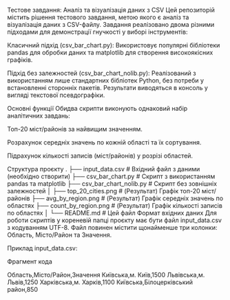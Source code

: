 Тестове завдання: Аналіз та візуалізація даних з CSV
Цей репозиторій містить рішення тестового завдання, метою якого є аналіз та візуалізація даних з CSV-файлу. Завдання реалізовано двома різними підходами для демонстрації гнучкості у виборі інструментів:

Класичний підхід (csv_bar_chart.py): Використовує популярні бібліотеки pandas для обробки даних та matplotlib для створення високоякісних графіків.

Підхід без залежностей (csv_bar_chart_nolib.py): Реалізований з використанням лише стандартних бібліотек Python, без потреби у встановленні сторонніх пакетів. Результати виводяться в консоль у вигляді текстової псевдографіки.

Основні функції
Обидва скрипти виконують однаковий набір аналітичних завдань:

Топ-20 міст/районів за найвищим значенням.

Розрахунок середніх значень по кожній області та їх сортування.

Підрахунок кількості записів (міст/районів) у розрізі областей.

Структура проєкту
.
├── input_data.csv          # Вхідний файл з даними (необхідно створити)
├── csv_bar_chart.py        # Скрипт з використанням pandas та matplotlib
├── csv_bar_chart_nolib.py  # Скрипт без зовнішніх залежностей
│
├── top_20_cities.png       # (Результат) Графік топ-20 міст/районів
├── avg_by_region.png       # (Результат) Графік середніх значень по областях
├── count_by_region.png     # (Результат) Графік кількості записів по областях
│
└── README.md               # Цей файл
Формат вхідних даних
Для роботи скриптів у кореневій папці проєкту має бути файл input_data.csv з кодуванням UTF-8. Файл повинен містити щонайменше три колонки: Область, Місто/Район та Значення.

Приклад input_data.csv:

Фрагмент кода

Область,Місто/Район,Значення
Київська,м. Київ,1500
Львівська,м. Львів,1250
Харківська,м. Харків,1100
Київська,Білоцерківський район,850
